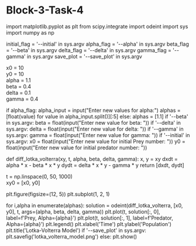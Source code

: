 # Block-3-Task-4

import matplotlib.pyplot as plt
from scipy.integrate import odeint
import sys
import numpy as np

initial_flag = '--initial' in sys.argv
alpha_flag = '--alpha' in sys.argv
beta_flag = '--beta' in sys.argv
delta_flag = '--delta' in sys.argv
gamma_flag = '--gamma' in sys.argv
save_plot = '--save_plot' in sys.argv

x0 = 10  
y0 = 10  
alpha = 1.1  
beta = 0.4   
delta = 0.1  
gamma = 0.4 

if alpha_flag:
    alpha_input = input("Enter new values for alpha:")
    alphas = [float(value) for value in alpha_input.split()][:5]
else:
    alphas = [1.1]
if '--beta' in sys.argv:
    beta = float(input("Enter new value for beta: "))
if '--delta' in sys.argv:
    delta = float(input("Enter new value for delta: "))
if '--gamma' in sys.argv:
    gamma = float(input("Enter new value for gamma: "))
if '--initial' in sys.argv:
    x0 = float(input("Enter new value for initial Prey number: "))
    y0 = float(input("Enter new value for initial predator number: "))

def diff_lotka_volterra(xy, t, alpha, beta, delta, gamma):
    x, y = xy
    dxdt = alpha * x - beta * x * y
    dydt = delta * x * y - gamma * y
    return [dxdt, dydt]

t = np.linspace(0, 50, 1000)  
xy0 = [x0, y0] 

plt.figure(figsize=(12, 5))
plt.subplot(1, 2, 1)

for i,alpha in enumerate(alphas):
    solution = odeint(diff_lotka_volterra, [x0, y0], t, args=(alpha, beta, delta, gamma))
    plt.plot(t, solution[:, 0], label=f'Prey, Alpha={alpha}')
    plt.plot(t, solution[:, 1], label=f'Predator, Alpha={alpha}')
    plt.legend()
    plt.xlabel('Time')
    plt.ylabel('Population')
    plt.title('Lotka-Volterra Model')
    if '--save_plot' in sys.argv:
        plt.savefig('lotka_volterra_model.png')
    else:
        plt.show()
